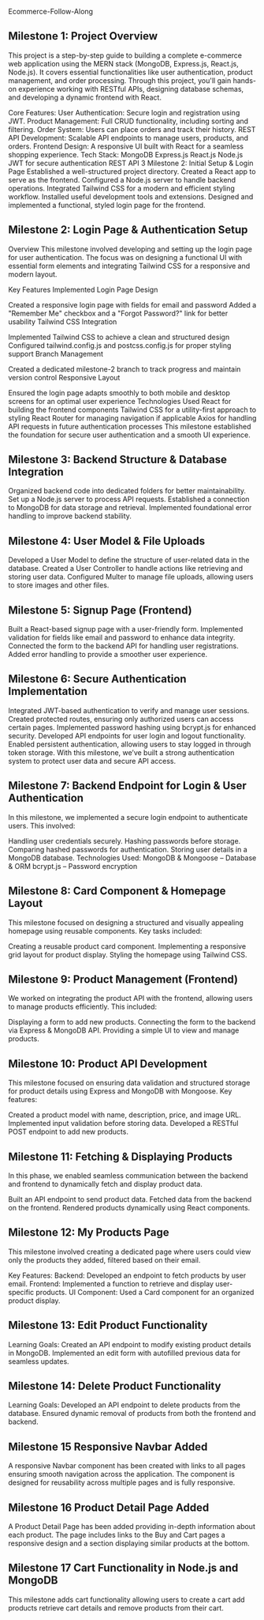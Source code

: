 Ecommerce-Follow-Along
## Milestone 1: Project Overview
This project is a step-by-step guide to building a complete e-commerce web application using the MERN stack (MongoDB, Express.js, React.js, Node.js). It covers essential functionalities like user authentication, product management, and order processing. Through this project, you'll gain hands-on experience working with RESTful APIs, designing database schemas, and developing a dynamic frontend with React.

Core Features: User Authentication: Secure login and registration using JWT. Product Management: Full CRUD functionality, including sorting and filtering. Order System: Users can place orders and track their history. REST API Development: Scalable API endpoints to manage users, products, and orders. Frontend Design: A responsive UI built with React for a seamless shopping experience. Tech Stack: MongoDB Express.js React.js Node.js JWT for secure authentication REST API 3 Milestone 2: Initial Setup & Login Page Established a well-structured project directory. Created a React app to serve as the frontend. Configured a Node.js server to handle backend operations. Integrated Tailwind CSS for a modern and efficient styling workflow. Installed useful development tools and extensions. Designed and implemented a functional, styled login page for the frontend.


## Milestone 2: Login Page & Authentication Setup
Overview
This milestone involved developing and setting up the login page for user authentication. The focus was on designing a functional UI with essential form elements and integrating Tailwind CSS for a responsive and modern layout.

Key Features Implemented
Login Page Design

Created a responsive login page with fields for email and password
Added a "Remember Me" checkbox and a "Forgot Password?" link for better usability
Tailwind CSS Integration

Implemented Tailwind CSS to achieve a clean and structured design
Configured tailwind.config.js and postcss.config.js for proper styling support
Branch Management

Created a dedicated milestone-2 branch to track progress and maintain version control
Responsive Layout

Ensured the login page adapts smoothly to both mobile and desktop screens for an optimal user experience
Technologies Used
React for building the frontend components
Tailwind CSS for a utility-first approach to styling
React Router for managing navigation if applicable
Axios for handling API requests in future authentication processes
This milestone established the foundation for secure user authentication and a smooth UI experience.
## Milestone 3: Backend Structure & Database Integration
Organized backend code into dedicated folders for better maintainability. Set up a Node.js server to process API requests. Established a connection to MongoDB for data storage and retrieval. Implemented foundational error handling to improve backend stability.

## Milestone 4: User Model & File Uploads
Developed a User Model to define the structure of user-related data in the database. Created a User Controller to handle actions like retrieving and storing user data. Configured Multer to manage file uploads, allowing users to store images and other files.

## Milestone 5: Signup Page (Frontend)
Built a React-based signup page with a user-friendly form. Implemented validation for fields like email and password to enhance data integrity. Connected the form to the backend API for handling user registrations. Added error handling to provide a smoother user experience.

## Milestone 6: Secure Authentication Implementation
Integrated JWT-based authentication to verify and manage user sessions. Created protected routes, ensuring only authorized users can access certain pages. Implemented password hashing using bcrypt.js for enhanced security. Developed API endpoints for user login and logout functionality. Enabled persistent authentication, allowing users to stay logged in through token storage. With this milestone, we’ve built a strong authentication system to protect user data and secure API access.
## Milestone 7: Backend Endpoint for Login & User Authentication
In this milestone, we implemented a secure login endpoint to authenticate users. This involved:

Handling user credentials securely.
Hashing passwords before storage.
Comparing hashed passwords for authentication.
Storing user details in a MongoDB database.
Technologies Used:
MongoDB & Mongoose – Database & ORM
bcrypt.js – Password encryption
## Milestone 8: Card Component & Homepage Layout
This milestone focused on designing a structured and visually appealing homepage using reusable components. Key tasks included:

Creating a reusable product card component.
Implementing a responsive grid layout for product display.
Styling the homepage using Tailwind CSS.
## Milestone 9: Product Management (Frontend)
We worked on integrating the product API with the frontend, allowing users to manage products efficiently. This included:

Displaying a form to add new products.
Connecting the form to the backend via Express & MongoDB API.
Providing a simple UI to view and manage products.
## Milestone 10: Product API Development
This milestone focused on ensuring data validation and structured storage for product details using Express and MongoDB with Mongoose. Key features:

Created a product model with name, description, price, and image URL.
Implemented input validation before storing data.
Developed a RESTful POST endpoint to add new products.
## Milestone 11: Fetching & Displaying Products
In this phase, we enabled seamless communication between the backend and frontend to dynamically fetch and display product data.

Built an API endpoint to send product data.
Fetched data from the backend on the frontend.
Rendered products dynamically using React components.
## Milestone 12: My Products Page
This milestone involved creating a dedicated page where users could view only the products they added, filtered based on their email.

Key Features:
Backend: Developed an endpoint to fetch products by user email.
Frontend: Implemented a function to retrieve and display user-specific products.
UI Component: Used a Card component for an organized product display.
## Milestone 13: Edit Product Functionality
Learning Goals:
Created an API endpoint to modify existing product details in MongoDB.
Implemented an edit form with autofilled previous data for seamless updates.
## Milestone 14: Delete Product Functionality
Learning Goals:
Developed an API endpoint to delete products from the database.
Ensured dynamic removal of products from both the frontend and backend.
## Milestone 15 Responsive Navbar Added
A responsive Navbar component has been created with links to all pages ensuring smooth navigation across the application. The component is designed for reusability across multiple pages and is fully responsive.

## Milestone 16 Product Detail Page Added
A Product Detail Page has been added providing in-depth information about each product. The page includes links to the Buy and Cart pages a responsive design and a section displaying similar products at the bottom.

## Milestone 17 Cart Functionality in Node.js and MongoDB
This milestone adds cart functionality allowing users to create a cart add products retrieve cart details and remove products from their cart.
